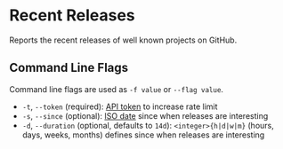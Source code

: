 # Recent Releases

Reports the recent releases of well known projects on GitHub.

## Command Line Flags

Command line flags are used as `-f value` or `--flag value`.

* `-t`, `--token` (required): [API token](https://github.com/settings/tokens/new) to increase rate limit
* `-s`, `--since` (optional): [ISO date](https://docs.oracle.com/javase/8/docs/api/java/time/format/DateTimeFormatter.html#ISO_DATE) since when releases are interesting
* `-d`, `--duration` (optional, defaults to `14d`): `<integer>{h|d|w|m}` (hours, days, weeks, months) defines since when releases are interesting
